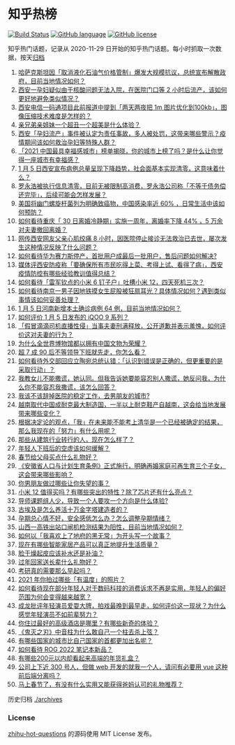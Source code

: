 # 知乎热榜
[![Build Status](https://github.com/ToWeLong/zhihu-hot-questions/workflows/CI/badge.svg)](https://github.com/ToWeLong/zhihu-hot-questions/actions)
[![GitHub language](https://img.shields.io/badge/language-golang-orange.svg)](https://golang.org/)
[![GitHub license](https://img.shields.io/github/license/ToWeLong/zhihu-hot-questions)](https://github.com/ToWeLong/zhihu-hot-questions/blob/main/LICENSE)

知乎热门话题，记录从 2020-11-29 日开始的知乎热门话题。每小时抓取一次数据，按天[归档](./archives)

<!-- BEGIN -->

1. [哈萨克斯坦因「取消液化石油气价格管制」爆发大规模抗议，总统宣布解散政府，目前当地情况如何？](https://www.zhihu.com/question/509920075)
1. [西安一孕妇疑似由于核酸问题无法入院，在医院门口等 2 小时后流产，该如何更好地避免类似情况？](https://www.zhihu.com/question/509889297)
1. [西安电信一码通项目此前报道中提到「两天两夜把 1m 图片优化到100kb」，图像压缩技术难度是怎样的？](https://www.zhihu.com/question/509997789)
1. [亲兄弟亲姐妹一个超丑一个超美是什么体验？](https://www.zhihu.com/question/292663930)
1. [西安「孕妇流产」事件被认定为责任事故，多人被处罚，这带来哪些警示？疫情期间该如何救治孕妇等特殊人群？](https://www.zhihu.com/question/510086894)
1. [「2021 中国最具幸福感城市」榜单揭晓，你的城市上榜了吗？是什么让你觉得一座城市有幸福感？](https://www.zhihu.com/question/509256561)
1. [1 月 5 日西安宣布病例总量呈现下降趋势，社会面基本实现清零，这意味着什么？](https://www.zhihu.com/question/510008358)
1. [罗永浩被执行信息清零，目前无被限制高消费，罗永浩公司称「不等于债务偿还完毕」，后续可能会怎样发展？](https://www.zhihu.com/question/509993748)
1. [美国将幽门螺旋杆菌列为明确致癌物，中国感染率近 60% ，日常生活中该如何预防？](https://www.zhihu.com/question/509920996)
1. [如何看待重庆「 30 日离婚冷静期」实施一周年，离婚率下降 44% ，5 万余对夫妻撤回离婚？](https://www.zhihu.com/question/509800936)
1. [网传西安网友父亲心肌绞痛 8 小时，因医院停止接诊无法救治已去世，屡次发生这种情况反映了什么问题？](https://www.zhihu.com/question/510039267)
1. [如何看待华为赛力斯停产，首批用户成最后一批用户，售后问题如何解决?](https://www.zhihu.com/question/509823711)
1. [媒体评西安防疫称「要确保所有市民吃得上菜、考得上试、看得了病」，西安疫情防控有哪些经验教训值得总结？](https://www.zhihu.com/question/509996029)
1. [如何看待「雷军钦点的小米 6 钉子户」吐槽小米 12，四天死机三次？](https://www.zhihu.com/question/509932009)
1. [如何看待南京一男子因地铁摸女生屁股被狂扇耳光？具体情况如何？遇到类似事情该如何妥善处理？](https://www.zhihu.com/question/509928485)
1. [1 月 5 日河南新增本土确诊病例 64 例，目前当地情况如何？](https://www.zhihu.com/question/510088903)
1. [如何评价 1 月 5 日发布的 iQOO 9 系列？](https://www.zhihu.com/question/509952681)
1. [「假冒滴滴司机直播性侵」当事夫妻刑满释放，公开道歉并表示羞愧，如何评价这对夫妻的行为？](https://www.zhihu.com/question/509943604)
1. [为什么全世界博物馆都以拥有中国文物为荣耀？](https://www.zhihu.com/question/503661298)
1. [超 7 成 90 后不等领导下班就先走，你怎么看？](https://www.zhihu.com/question/504252249)
1. [如何看待外交部回应立陶宛总统认错：「认识到错误是正确的，但更重要的是采取行动」？](https://www.zhihu.com/question/509987663)
1. [我教女儿不能撒谎，她认同。但我告诉她要能容忍别人撒谎，她反问我，为什么你不能容忍我撒谎，该怎么回答？](https://www.zhihu.com/question/505148883)
1. [我该不该辞掉医院的稳定工作，去男朋友的城市?](https://www.zhihu.com/question/509790522)
1. [越南取代中国成耐克最大制造国，一半以上耐克鞋产自越南，这会给当地发展带来哪些变化？](https://www.zhihu.com/question/509932317)
1. [根据决定论的观点，「我」在未来能不能考上清华是一个已经被确定的结果，那么我现在的「努力」有什么用呢？](https://www.zhihu.com/question/509742505)
1. [那些从建筑行业转行的人，现在怎么样了？](https://www.zhihu.com/question/64600636)
1. [年轻人下班后的空虚该如何缓解？](https://www.zhihu.com/question/504561245)
1. [春节给父母买点什么礼物好？](https://www.zhihu.com/question/19999419)
1. [《安徽省人口与计划生育条例》正式施行，明确再婚家庭可再生育三个子女，这会带来哪些影响？](https://www.zhihu.com/question/509989767)
1. [你男朋友做过哪些让你失望的事？](https://www.zhihu.com/question/302005987)
1. [小米 12 值得买吗？有哪些突出的特性？除了芯片还有什么亮点？](https://www.zhihu.com/question/507964772)
1. [导师课题组人少，导致一个人要攻一个方向是什么体验?](https://www.zhihu.com/question/494712039)
1. [古埃及是怎么养活十万金字塔建造者的？](https://www.zhihu.com/question/503743207)
1. [孕期总心情不好，安全感低怎么办？怎么调整孕期情绪？](https://www.zhihu.com/question/508581598)
1. [山西一高铁出站口闸机检测结果为阳性，目前当地情况如何？](https://www.zhihu.com/question/510090812)
1. [如何以「我喜欢上了地府的黑无常」为开头写一个故事？](https://www.zhihu.com/question/413277371)
1. [现在有哪些智能家居产品可以真正地提升生活质量？](https://www.zhihu.com/question/58052837)
1. [脸干燥起皮应该补水还是补油？](https://www.zhihu.com/question/509046065)
1. [过年回家送长辈什么礼物好？](https://www.zhihu.com/question/40060171)
1. [考研真的需要那么早起吗？](https://www.zhihu.com/question/453051286)
1. [2021 年你拍过哪些「有温度」的照片？](https://www.zhihu.com/question/504983215)
1. [如何看待现在部分年轻人对于数码科技的消费诉求不再是实用，年轻人的偏好范围为何会变得越来越宽？](https://www.zhihu.com/question/496061248)
1. [成龙批评年轻演员爱耍大牌，拍戏最晚到最早走，如何评价这一现状？为什么感觉年轻演员不如前辈努力？](https://www.zhihu.com/question/509828450)
1. [你住过最好的高级酒店是哪里？有哪些新奇的体验？](https://www.zhihu.com/question/503651735)
1. [《鬼灭之刃》中音柱为什么敢自己一个柱去杀上弦？](https://www.zhihu.com/question/433228260)
1. [有哪些国家的城市比自己国家的首都更加出名呢？](https://www.zhihu.com/question/508318929)
1. [如何看待 ROG 2022 笔记本新品？](https://www.zhihu.com/question/509793962)
1. [有哪些200元以内却看起来高端的年货礼盒？](https://www.zhihu.com/question/363673150)
1. [公司上下近 300 号人，但做 web 开发的就我一个人，请问有必要用 vue 这种前后端分离吗？](https://www.zhihu.com/question/508016823)
1. [马上春节了，有没有什么实用又能获得爸妈认可的礼物推荐？](https://www.zhihu.com/question/437778877)

<!-- END -->

历史归档 [./archives](./archives)


### License
[zhihu-hot-questions](https://github.com/towelong/zhihu-hot-questions) 的源码使用 MIT License 发布。